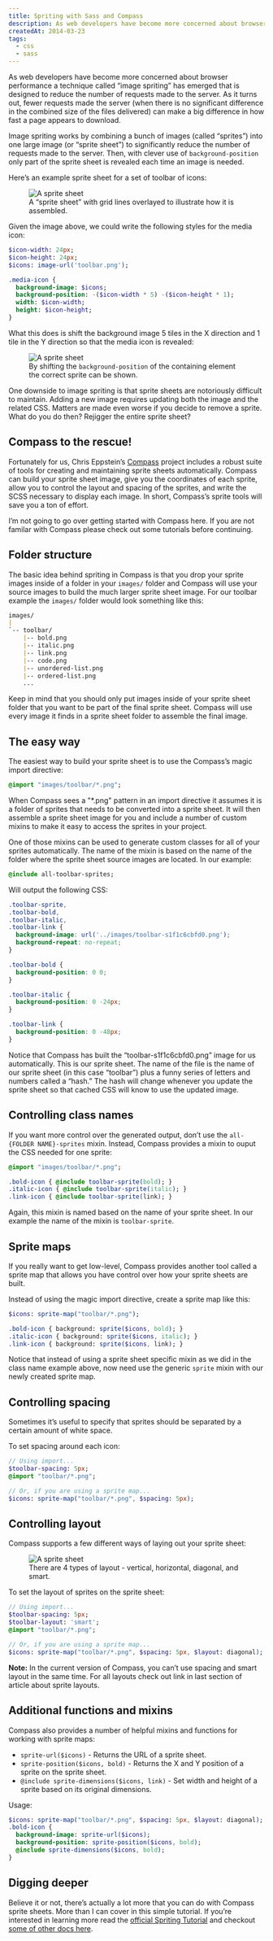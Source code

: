```yaml
---
title: Spriting with Sass and Compass
description: As web developers have become more concerned about browser performance a technique called “image spriting” has emerged that is designed to reduce the number of requests made to the server. As it turns out, fewer requests made the server (when there is no significant difference in the combined size of the files delivered) can make a big difference in how fast a page appears to download...
createdAt: 2014-03-23
tags:
  - css
  - sass
---
```


As web developers have become more concerned about browser performance a technique called “image spriting” has emerged that is designed to reduce the number of requests made to the server. As it turns out, fewer requests made the server (when there is no significant difference in the combined size of the files delivered) can make a big difference in how fast a page appears to download.

Image spriting works by combining a bunch of images (called “sprites”) into one large image (or “sprite sheet”) to significantly reduce the number of requests made to the server. Then, with clever use of `background-position` only part of the sprite sheet is revealed each time an image is needed.

Here’s an example sprite sheet for a set of toolbar of icons:

<figure class="figure">
  <img class="figure-image" src="/content/sprite-sheet.svg" alt="A sprite sheet">
  <figcaption class="figure-caption">A &#8220;sprite sheet&#8221; with grid lines overlayed to illustrate how it is assembled.</figcaption>
</figure>

Given the image above, we could write the following styles for the media icon:

```sass
$icon-width: 24px;
$icon-height: 24px;
$icons: image-url('toolbar.png');

.media-icon {
  background-image: $icons;
  background-position: -($icon-width * 5) -($icon-height * 1);
  width: $icon-width;
  height: $icon-height;
}
```

What this does is shift the background image 5 tiles in the X direction and 1 tile in the Y direction so that the media icon is revealed:

<figure class="figure">
  <img class="figure-image" src="/content/sprite-sheet-position.svg" alt="A sprite sheet">
  <figcaption class="figure-caption">By shifting the <code>background-position</code> of the containing element the correct sprite can be shown.</figcaption>
</figure>

One downside to image spriting is that sprite sheets are notoriously difficult to maintain. Adding a new image requires updating both the image and the related CSS. Matters are made even worse if you decide to remove a sprite. What do you do then? Rejigger the entire sprite sheet?

## Compass to the rescue!

Fortunately for us, Chris Eppstein’s [Compass](http://beta.compass-style.org) project includes a robust suite of tools for creating and maintaining sprite sheets automatically. Compass can build your sprite sheet image, give you the coordinates of each sprite, allow you to control the layout and spacing of the sprites, and write the SCSS necessary to display each image. In short, Compass’s sprite tools will save you a ton of effort.

I’m not going to go over getting started with Compass here. If you are not familar with Compass please check out some tutorials before continuing.

## Folder structure

The basic idea behind spriting in Compass is that you drop your sprite images inside of a folder in your <code>images/</code> folder and Compass will use your source images to build the much larger sprite sheet image. For our toolbar example the <code>images/</code> folder would look something like this:

```md
images/
|
`-- toolbar/
    |-- bold.png
    |-- italic.png
    |-- link.png
    |-- code.png
    |-- unordered-list.png
    |-- ordered-list.png
    ...
```

Keep in mind that you should only put images inside of your sprite sheet folder that you want to be part of the final sprite sheet. Compass will use every image it finds in a sprite sheet folder to assemble the final image.

## The easy way

The easiest way to build your sprite sheet is to use the Compass’s magic import directive:

```sass
@import "images/toolbar/*.png";
```

When Compass sees a "\*.png" pattern in an import directive it assumes it is a folder of sprites that needs to be converted into a sprite sheet. It will then assemble a sprite sheet image for you and include a number of custom mixins to make it easy to access the sprites in your project.

One of those mixins can be used to generate custom classes for all of your sprites automatically. The name of the mixin is based on the name of the folder where the sprite sheet source images are located. In our example:

```sass
@include all-toolbar-sprites;
```

Will output the following CSS:

```css
.toolbar-sprite,
.toolbar-bold,
.toolbar-italic,
.toolbar-link {
  background-image: url('../images/toolbar-s1f1c6cbfd0.png');
  background-repeat: no-repeat;
}

.toolbar-bold {
  background-position: 0 0;
}

.toolbar-italic {
  background-position: 0 -24px;
}

.toolbar-link {
  background-position: 0 -48px;
}
```

Notice that Compass has built the “toolbar-s1f1c6cbfd0.png” image for us automatically. This is our sprite sheet. The name of the file is the name of our sprite sheet (in this case “toolbar”) plus a funny series of letters and numbers called a “hash.” The hash will change whenever you update the sprite sheet so that cached CSS will know to use the updated image.

## Controlling class names

If you want more control over the generated output, don’t use the <code>all-{FOLDER NAME}-sprites</code> mixin. Instead, Compass provides a mixin to ouput the CSS needed for one sprite:

```sass
@import "images/toolbar/*.png";

.bold-icon { @include toolbar-sprite(bold); }
.italic-icon { @include toolbar-sprite(italic); }
.link-icon { @include toolbar-sprite(link); }
```

Again, this mixin is named based on the name of your sprite sheet. In our example the name of the mixin is <code>toolbar-sprite</code>.

## Sprite maps

If you really want to get low-level, Compass provides another tool called a sprite map that allows you have control over how your sprite sheets are built.

Instead of using the magic import directive, create a sprite map like this:

```sass
$icons: sprite-map("toolbar/*.png");

.bold-icon { background: sprite($icons, bold); }
.italic-icon { background: sprite($icons, italic); }
.link-icon { background: sprite($icons, link); }
```

Notice that instead of using a sprite sheet specific mixin as we did in the class name example above, now need use the generic <code>sprite</code> mixin with our newly created sprite map.

## Controlling spacing

Sometimes it’s useful to specify that sprites should be separated by a certain amount of white space.

To set spacing around each icon:

```sass
// Using import...
$toolbar-spacing: 5px;
@import "toolbar/*.png";

// Or, if you are using a sprite map...
$icons: sprite-map("toolbar/*.png", $spacing: 5px);
```

## Controlling layout

Compass supports a few different ways of laying out your sprite sheet:

<figure class="figure">
  <img class="figure-image" src="/content/sprite-sheet-layout.svg" alt="A sprite sheet">
  <figcaption class="figure-caption">There are 4 types of layout - vertical, horizontal, diagonal, and smart.</figcaption>
</figure>

To set the layout of sprites on the sprite sheet:

```sass
// Using import...
$toolbar-spacing: 5px;
$toolbar-layout: 'smart';
@import "toolbar/*.png";

// Or, if you are using a sprite map...
$icons: sprite-map("toolbar/*.png", $spacing: 5px, $layout: diagonal);
```

**Note:** In the current version of Compass, you can’t use spacing and smart layout in the same time. For all layouts check out link in last section of article about sprite layouts.

## Additional functions and mixins

Compass also provides a number of helpful mixins and functions for working with sprite maps:

- `sprite-url($icons)` - Returns the URL of a sprite sheet.
- `sprite-position($icons, bold)` - Returns the X and Y position of a sprite on the sprite sheet.
- `@include sprite-dimensions($icons, link)` - Set width and height of a sprite based on its original dimensions.

Usage:

```sass
$icons: sprite-map("toolbar/*.png", $spacing: 5px, $layout: diagonal);
.bold-icon {
  background-image: sprite-url($icons);
  background-position: sprite-position($icons, bold);
  @include sprite-dimensions($icons, bold);
}
```

## Digging deeper

Believe it or not, there’s actually a lot more that you can do with Compass sprite sheets. More than I can cover in this simple tutorial. If you’re interested in learning more read the [official Spriting Tutorial](http://beta.compass-style.org/help/tutorials/spriting/) and checkout [some of other docs here](http://beta.compass-style.org/search/?q=sprites).
